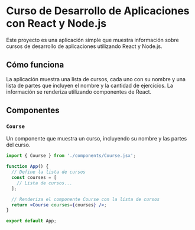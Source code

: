 # Curso de Desarrollo de Aplicaciones con React y Node.js

Este proyecto es una aplicación simple que muestra información sobre cursos de desarrollo de aplicaciones utilizando React y Node.js.

## Cómo funciona

La aplicación muestra una lista de cursos, cada uno con su nombre y una lista de partes que incluyen el nombre y la cantidad de ejercicios. La información se renderiza utilizando componentes de React.

## Componentes

### `Course`

Un componente que muestra un curso, incluyendo su nombre y las partes del curso.

```jsx
import { Course } from './components/Course.jsx';

function App() {
  // Define la lista de cursos
  const courses = [
    // Lista de cursos...
  ];

  // Renderiza el componente Course con la lista de cursos
  return <Course courses={courses} />;
}

export default App;

